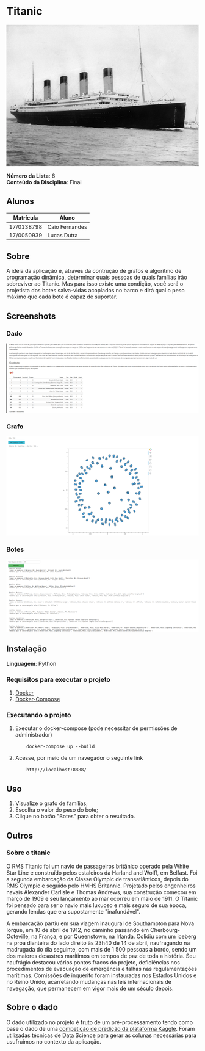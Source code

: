# Titanic
![titanic](img/titanic.png)

**Número da Lista**: 6<br>
**Conteúdo da Disciplina**: Final<br>

## Alunos
|Matrícula | Aluno |
| -- | -- |
| 17/0138798  |  Caio Fernandes |
| 17/0050939 | Lucas Dutra |

## Sobre
A ideia da aplicação é, através da contrução de grafos e algoritmo de programação dinâmica, determinar quais pessoas de quais famílias irão sobreviver ao Titanic. Mas para isso existe uma condição, você será o projetista dos botes salva-vidas acoplados no barco e dirá qual o peso máximo que cada bote é capaz de suportar.

## Screenshots
### Dado
![dado](img/df.png)
### Grafo
![grafo](img/grafo.png)
### Botes
![botes](img/botes.png)


## Instalação 
**Linguagem**: Python<br>

### Requisitos para executar o projeto
1. [Docker](https://docs.docker.com/get-docker/)
2. [Docker-Compose](https://docs.docker.com/compose/install/)

### Executando o projeto
1. Executar o docker-compose (pode necessitar de permissões de administrador)
    ```
        docker-compose up --build
    ```
2. Acesse, por meio de um navegador o seguinte link
    ```
        http://localhost:8888/
    ```

## Uso 
1. Visualize o grafo de famílias;
2. Escolha o valor do peso do bote;
3. Clique no botão "Botes" para obter o resultado.

## Outros 
### Sobre o titanic
O RMS Titanic foi um navio de passageiros britânico operado pela White Star Line e construído pelos estaleiros da Harland and Wolff, em Belfast. Foi a segunda embarcação da Classe Olympic de transatlânticos, depois do RMS Olympic e seguido pelo HMHS Britannic. Projetado pelos engenheiros navais Alexander Carlisle e Thomas Andrews, sua construção começou em março de 1909 e seu lançamento ao mar ocorreu em maio de 1911. O Titanic foi pensado para ser o navio mais luxuoso e mais seguro de sua época, gerando lendas que era supostamente "inafundável".

A embarcação partiu em sua viagem inaugural de Southampton para Nova Iorque, em 10 de abril de 1912, no caminho passando em Cherbourg-Octeville, na França, e por Queenstown, na Irlanda. Colidiu com um iceberg na proa dianteira do lado direito às 23h40 de 14 de abril, naufragando na madrugada do dia seguinte, com mais de 1 500 pessoas a bordo, sendo um dos maiores desastres marítimos em tempos de paz de toda a história. Seu naufrágio destacou vários pontos fracos do projeto, deficiências nos procedimentos de evacuação de emergência e falhas nas regulamentações marítimas. Comissões de inquérito foram instauradas nos Estados Unidos e no Reino Unido, acarretando mudanças nas leis internacionais de navegação, que permanecem em vigor mais de um século depois.
## Sobre o dado
O dado utilizado no projeto é fruto de um pré-processamento tendo como base o dado de uma [competição de predição da plataforma Kaggle](https://www.kaggle.com/c/titanic). Foram utilizadas técnicas de Data Science para gerar as colunas necessárias para usufruimos no contexto da aplicação. 



